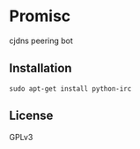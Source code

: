 Promisc
=======

cjdns peering bot

Installation
------------

```
sudo apt-get install python-irc
```

License
-------

GPLv3
